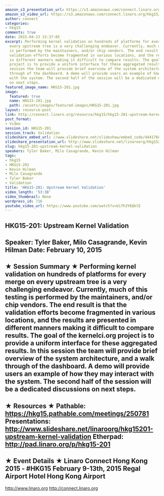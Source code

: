 ```yaml
---
amazon_s3_presentation_url: https://s3.amazonaws.com/connect.linaro.org/hkg15/Videos/02-10-Tuesday/HKG15-201.pdf
amazon_s3_video_url: https://s3.amazonaws.com/connect.linaro.org/hkg15/Videos/02-10-Tuesday/HKG15-201+Upstream+Kernel+Validation.mp4
author: connect
categories:
- hkg15
comments: true
date: 2015-04-23 15:37:05
excerpt: Performing kernel validation on hundreds of platforms for every merge on
  every upstream tree is a very challenging endeavor. Currently, much of this testing
  is performed by the maintainers, and/or chip vendors. The end result is that the
  validation efforts become fragmented in various locations, and the results are presented
  in different manners making it difficult to compare results. The goal of the kernelci.org
  project is to provide a uniform interface for these aggregated results. In this
  session the team will provide brief overview of the system architecture, and a walk
  through of the dashboard. A demo will provide users an example of how they may interact
  with the system. The second half of the session will be a dedicated discussions
  on next steps.
featured_image_name: HKG15-201.jpg
image:
  featured: true
  name: HKG15-201.jpg
  path: /assets/images/featured-images/HKG15-201.jpg
layout: resource-post
link: http://connect.linaro.org/resource/hkg15/hkg15-201-upstream-kernel-validation/
post_format:
- Video
session_id: HKG15-201
session_track: Validation
slideshare_embed_url: //www.slideshare.net/slideshow/embed_code/44417686
slideshare_presentation_url: http://www.slideshare.net/linaroorg/hkg15201-upstream-kernel-validation
slug: hkg15-201-upstream-kernel-validation
speakers: Tyler Baker, Milo Casagrande, Kevin Hilman
tags:
- hkg15
- HKG15-201
- Kevin Hilman
- Milo Casagrande
- Tyler Baker
- Validation
title: 'HKG15-201: Upstream Kernel Validation'
video_length: '53:38'
video_thumbnail: None
wordpress_id: 716
youtube_video_url: https://www.youtube.com/watch?v=Uifh3Y6QklE
---
```


HKG15-201: Upstream Kernel Validation 
--------------------------------------------------- 
Speaker: Tyler Baker, Milo Casagrande, Kevin Hilman 
Date: February 10, 2015 
--------------------------------------------------- 
★ Session Summary ★ 
Performing kernel validation on hundreds of platforms for every merge on every upstream tree is a very challenging endeavor. Currently, much of this testing is performed by the maintainers, and/or chip vendors. The end result is that the validation efforts become fragmented in various locations, and the results are presented in different manners making it difficult to compare results. The goal of the kernelci.org project is to provide a uniform interface for these aggregated results. In this session the team will provide brief overview of the system architecture, and a walk through of the dashboard. A demo will provide users an example of how they may interact with the system. The second half of the session will be a dedicated discussions on next steps. 
-------------------------------------------------- 
★ Resources ★ 
Pathable: https://hkg15.pathable.com/meetings/250781 
Presentations:  http://www.slideshare.net/linaroorg/hkg15201-upstream-kernel-validation
Etherpad: http://pad.linaro.org/p/hkg15-201 
--------------------------------------------------- 
★ Event Details ★ 
Linaro Connect Hong Kong 2015 - #HKG15 
February 9-13th, 2015 
Regal Airport Hotel Hong Kong Airport 
--------------------------------------------------- 
http://www.linaro.org 
http://connect.linaro.org